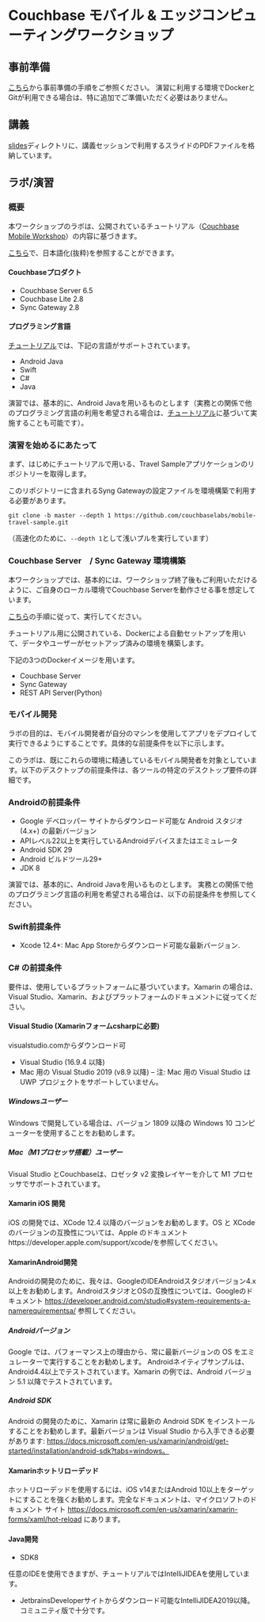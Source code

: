 # Couchbase モバイル & エッジコンピューティングワークショップ

## 事前準備

[こちら](https://github.com/YoshiyukiKono/cb-dev-days-couchbase/blob/main/labs/Lab%20-%20Prerequisite%20Steps_JP.pdf)から事前準備の手順をご参照ください。
演習に利用する環境でDockerとGitが利用できる場合は、特に追加でご準備いただく必要はありません。

## 講義
[slides](./slides)ディレクトリに、講義セッションで利用するスライドのPDFファイルを格納しています。

## ラボ/演習

### 概要
本ワークショップのラボは、公開されているチュートリアル（[Couchbase Mobile Workshop](https://docs.couchbase.com/tutorials/mobile-travel-sample/introduction.html)）の内容に基づきます。

[こちら](./tutorial)で、日本語化(抜粋)を参照することができます。

#### Couchbaseプロダクト
- Couchbase Server 6.5
- Couchbase Lite 2.8
- Sync Gateway 2.8


#### プログラミング言語

[チュートリアル](https://docs.couchbase.com/tutorials/mobile-travel-sample/introduction.html)では、下記の言語がサポートされています。

- Android Java
- Swift
- C#
- Java

演習では、基本的に、Android Javaを用いるものとします（実務との関係で他のプログラミング言語の利用を希望される場合は、[チュートリアル](https://docs.couchbase.com/tutorials/mobile-travel-sample/introduction.html)に基づいて実施することも可能です）。

### 演習を始めるにあたって

まず、はじめにチュートリアルで用いる、Travel Sampleアプリケーションのリポジトリーを取得します。

このリポジトリーに含まれるSyng Gatewayの設定ファイルを環境構築で利用する必要があります。

```
git clone -b master --depth 1 https://github.com/couchbaselabs/mobile-travel-sample.git
```

（高速化のために、`--depth 1`として浅いプルを実行しています）



### Couchbase Server　/ Sync Gateway 環境構築

本ワークショップでは、基本的には、ワークショップ終了後もご利用いただけるように、ご自身のローカル環境でCouchbase Serverを動作させる事を想定しています。

[こちら](./setup_env)の手順に従って、実行してください。

チュートリアル用に公開されている、Dockerによる自動セットアップを用いて、データやユーザーがセットアップ済みの環境を構築します。

下記の3つのDockerイメージを用います。

- Couchbase Server
- Sync Gateway
- REST API Server(Python)

### モバイル開発

ラボの目的は、モバイル開発者が自分のマシンを使用してアプリをデプロイして実行できるようにすることです。具体的な前提条件を以下に示します。

このラボは、既にこれらの環境に精通しているモバイル開発者を対象としています。以下のデスクトップの前提条件は、各ツールの特定のデスクトップ要件の詳細です。

### Androidの前提条件

-	Google デベロッパー サイトからダウンロード可能な Android スタジオ (4.x+) の最新バージョン
-	APIレベル22以上を実行しているAndroidデバイスまたはエミュレータ
-	Android SDK 29
-	Android ビルドツール29+
-	JDK 8

演習では、基本的に、Android Javaを用いるものとします。
実務との関係で他のプログラミング言語の利用を希望される場合は、以下の前提条件を参照してください。

### Swift前提条件
-	Xcode 12.4+: Mac App Storeからダウンロード可能な最新バージョン.

### C# の前提条件
要件は、使用しているプラットフォームに基づいています。Xamarin の場合は、Visual Studio、Xamarin、およびプラットフォームのドキュメントに従ってください。

#### Visual Studio (Xamarinフォームcsharpに必要)
visualstudio.comからダウンロード可

- Visual Studio (16.9.4 以降)
- Mac 用の Visual Studio 2019 (v8.9 以降) – 注: Mac 用の Visual Studio は UWP プロジェクトをサポートしていません。

##### Windowsユーザー
Windows で開発している場合は、バージョン 1809 以降の Windows 10 コンピューターを使用することをお勧めします。

##### Mac（M1プロセッサ搭載）ユーザー
Visual Studio とCouchbaseは、ロゼッタ v2 変換レイヤーを介して M1 プロセッサでサポートされています。

#### Xamarin iOS 開発
iOS の開発では、XCode 12.4 以降のバージョンをお勧めします。OS と XCode のバージョンの互換性については、Apple のドキュメントhttps://developer.apple.com/support/xcode/を参照してください。

#### XamarinAndroid開発
Androidの開発のために、我々は、GoogleのIDEAndroidスタジオバージョン4.x以上をお勧めします。AndroidスタジオとOSの互換性については、Googleのドキュメント https://developer.android.com/studio#system-requirements-a-namerequirementsa/ 参照してください。

##### Androidバージョン
Google では、パフォーマンス上の理由から、常に最新バージョンの OS をエミュレーターで実行することをお勧めします。
Androidネイティブサンプルは、Android4.4以上でテストされています。Xamarin の例では、Android バージョン 5.1 以降でテストされています。

##### Android SDK
Android の開発のために、Xamarin は常に最新の Android SDK をインストールすることをお勧めします。最新バージョンは Visual Studio から入手できる必要があります: https://docs.microsoft.com/en-us/xamarin/android/get-started/installation/android-sdk?tabs=windows。

#### Xamarinホットリローデッド
ホットリローデッドを使用するには、iOS v14またはAndroid 10以上をターゲットにすることを強くお勧めします。完全なドキュメントは、マイクロソフトのドキュメント サイト https://docs.microsoft.com/en-us/xamarin/xamarin-forms/xaml/hot-reload にあります。

#### Java開発

- SDK8

任意のIDEを使用できますが、チュートリアルではIntelliJIDEAを使用しています。

- JetbrainsDeveloperサイトからダウンロード可能なIntelliJIDEA2019以降。コミュニティ版で十分です。





